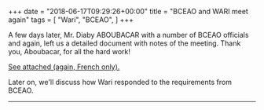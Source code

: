 +++
date = "2018-06-17T09:29:26+00:00"
title = "BCEAO and WARI meet again"
tags = [
    "Wari",
    "BCEAO",
]
+++

A few days later, Mr. Diaby ABOUBACAR with a number of BCEAO officials and again, left us a detailed document with notes of the meeting. Thank you, Aboubacar, for all the hard work!

[See attached (again, French only).](https://res.cloudinary.com/vincentstradic/image/upload/v1525873895/work/RELEVE_DES_CONCLUSIONS_DE_LA_RENCONTRE_AVEC_LE_SECRETAIRE_GENRAL_DE_LA_BCEAO_FICHE_9_.doc.pdf)

<!--more-->

Later on, we'll discuss how Wari responded to the requirements from BCEAO.

<hr>
